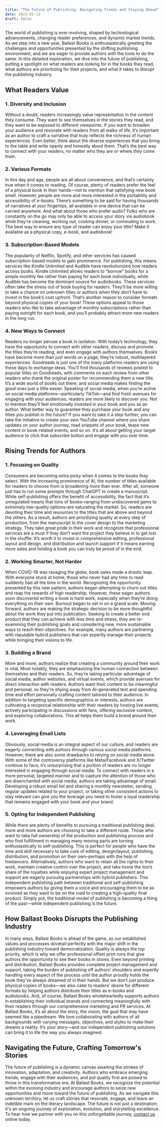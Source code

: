 ```yaml
---
title: "The Future of Publishing: Navigating Trends and Staying Ahead"
date: 2023-02-13
draft: false
---
```


The world of publishing is ever-evolving, shaped by technological advancements, changing reader preferences, and dynamic market trends. As we step into a new year, Ballast Books is enthusiastically greeting the challenges and opportunities presented by the shifting publishing environment, and we are eager to provide authors with the tools to do the same. In this detailed exploration, we dive into the future of publishing, putting a spotlight on what readers are looking for in the books they read, what authors are prioritizing for their projects, and what it takes to disrupt the publishing industry.

## What Readers Value

### 1. Diversity and Inclusion
Without a doubt, readers increasingly value representation in the content they consume. They want to see themselves in the stories they read, and they want to be exposed to different viewpoints.
If you want to broaden your audience and resonate with readers from all walks of life, it’s important as an author to craft a narrative that truly reflects the richness of human experiences. Even better, think about the diverse experiences that you bring to the table and write openly and honestly about them. That’s the best way to connect with your readers, no matter who they are or where they come from.

### 2. Various Formats
In this day and age, people are all about convenience, and that’s certainly true when it comes to reading. Of course, plenty of readers prefer the feel of a physical book in their hands—not to mention that satisfying new book smell.
However, people are more and more interested in the portability and accessibility of e-books. There’s something to be said for having thousands of narratives at your fingertips, all available in one device that can be carried anywhere.
And what about those who prefer audio? Folks who are constantly on the go may only be able to access your story via audiobook while they’re cleaning, working out, cooking dinner, or commuting to work.
The best way to ensure any type of reader can enjoy your title? Make it available as a physical copy, e-book, and audiobook!

### 3. Subscription-Based Models
The popularity of Netflix, Spotify, and other services has caused subscription-based models to gain prominence. For publishing, this means services like Kindle Unlimited and Audible have revolutionized how readers access books. Kindle Unlimited allows readers to “borrow” books for a simple monthly fee rather than paying for each book individually, while Audible has become the dominant source for audiobooks. 
These services often take the stress out of book buying for readers. They’ll be more willing to take a chance on unknown titles or authors when they don’t have to invest in the book’s cost upfront. That’s another reason to consider formats beyond physical copies of your book! These options appeal to those readers who like to take advantage of monthly subscriptions rather than paying outright for each book, and you’ll probably attract more new readers in the long run.

### 4. New Ways to Connect
Readers no longer peruse a book in isolation. With today’s technology, they have the opportunity to connect with other readers, discuss and promote the titles they’re reading, and even engage with authors themselves. Books have become more than just words on a page; they’re robust, multilayered experiences.
Goodreads is just one of the many platforms readers are using these days to exchange ideas. You’ll find thousands of reviews posted to popular titles on Goodreads, with comments on each review from other readers who thank the original poster for recommending them a new title. It’s a wide world of books out there, and social media makes finding the good ones just a little easier.
Speaking of social media, when you’re active on social media platforms—particularly TikTok—and find fresh avenues for engaging with your audiences, readers are more likely to discover you. Not to mention they’ll feel emotionally invested in your book and you as an author. What better way to guarantee they purchase your book and any titles you publish in the future?
If you want to take it a step further, you can take the initiative to create your own YouTube channel where you share updates on your author journey, read snippets of your book, tease new content or book-related events, and so on. It’s all about getting your target audience to click that subscribe button and engage with you over time.

## Rising Trends for Authors

### 1. Focusing on Quality
Consumers are becoming extra picky when it comes to the books they select. With the increasing prominence of AI, the number of titles available for readers to choose from is broadening more than ever. After all, someone just has to run some prompts through ChatGPT to create a manuscript. While self-publishing offers the benefit of accessibility, the fact that it’s unregulated means that tons of books–ranging from undiscovered gems to extremely low-quality options–are saturating the market. So, readers are devoting their time and resources to the titles that are above and beyond the others.
As a result, authors are prioritizing quality at every step of production, from the manuscript to the cover design to the marketing strategy. They take great pride in their work and recognize that professional services are a must if they don’t want the project they believe in to get lost in the shuffle. It’s worth it to invest in comprehensive editing, professional layout and design, and distribution and launch support if it means earning more sales and holding a book you can truly be proud of in the end.   

### 2. Working Smarter, Not Harder
When COVID-19 was ravaging the globe, book sales made a drastic leap. With everyone stuck at home, those who never had any time to read suddenly had all the time in the world.
Recognizing the opportunity presented by this new pattern, authors began attempting to churn out titles and reap the rewards of high readership. However, these eager authors soon discovered writing a book is hard work, especially when they’re doing everything on their own. Burnout began to set in on a grand scale.
Moving forward, authors are making the strategic decision to be more thoughtful about the work they put into publication. Seeking to create a better end product that they can achieve with less time and stress, they are re-examining their publishing goals and considering new, more sustainable ways to reach their objectives. For example, many authors are partnering with reputable hybrid publishers that can expertly manage their projects while bringing their visions to life. 

### 3. Building a Brand
More and more, authors realize that creating a community around their work is vital. Most notably, they are emphasizing the human connection between themselves and their readers. So, they’re taking particular advantage of social media, author websites, and virtual events, which provide avenues for direct interaction with readers. 
Authors want their content to be meaningful and personal, so they’re shying away from AI-generated text and spending time and effort personally crafting content tailored to their audience. In addition to targeting specific demographics or interests, authors are cultivating a reciprocal relationship with their readers by hosting live events, actively participating in discussions with fans, offering exclusive content, and exploring collaborations. This all helps them build a brand around their work.

### 4. Leveraging Email Lists
Obviously, social media is an integral aspect of our culture, and readers are eagerly connecting with authors through various social media platforms. However, there are also some drawbacks to relying on social media alone. With some of the controversy platforms like Meta/Facebook and X/Twitter continue to face, it’s unsurprising that a portion of readers are no longer interested in engaging through social media.
To connect with readers in a more personal, targeted manner and to capture the attention of those who are disenchanted with social media, authors are taking advantage of email. Developing a robust email list and sharing a monthly newsletter, sending regular updates related to your project, or taking other consistent actions to stay relevant can give you the leverage you need to foster a loyal readership that remains engaged with your book and your brand.

### 5. Opting for Independent Publishing
While there are plenty of benefits to pursuing a traditional publishing deal, more and more authors are choosing to take a different route. 
Those who want to take full ownership of the production and publishing process and who find fulfillment in managing many moving parts are turning enthusiastically to self-publishing. This is perfect for people who have the time and skill necessary to take care of editing, design/layout, publishing, distribution, and promotion on their own–perhaps with the help of freelancers.
Alternatively, authors who want to retain all the rights to their work, maintain creative control over the project, and take home the lion’s share of the royalties while enjoying expert project management and support are eagerly pursuing partnerships with hybrid publishers. This independent publishing path between traditional and self-publishing empowers authors by giving them a voice and encouraging them to be as involved as they want to be on the road to creating a high-quality final product. 
Simply put, the traditional model of publishing is becoming a thing of the past—while independent publishing is the future.

## How Ballast Books Disrupts the Publishing Industry

In many ways, Ballast Books is ahead of the game, as our established values and processes dovetail perfectly with the major shift in the publishing industry toward democratization. Quality is always the top priority, which is why we offer professional offset print runs that give authors the opportunity to see their books in stores. Even beyond printing and distribution, Ballast Books provides complete project management and support, taking the burden of publishing off authors’ shoulders and expertly handling every aspect of the process until the author proudly holds the book they’ve always dreamed of in their hands. But we don’t just produce physical copies of books—we also cater to readers’ desire for different formats by helping authors distribute their titles as e-books and audiobooks. And, of course, Ballast Books wholeheartedly supports authors in establishing their individual brands and connecting meaningfully with their readers through our comprehensive marketing and PR services.
At Ballast Books, it’s all about the story, the vision, the goal that may have seemed like a pipedream. We love collaborating with authors of all backgrounds with varying messages, objectives, and styles to make their dreams a reality. It’s your story—and our independent publishing solutions can bring it to life the way you always imagined.

## Navigating the Future, Crafting Tomorrow's Stories

The future of publishing is a dynamic canvas awaiting the strokes of innovation, adaptation, and creativity. Authors who embrace emerging trends, engage with their audiences, and put quality first are poised to thrive in this transformative era. At Ballast Books, we recognize the potential within the evolving industry and encourage authors to seize new opportunities and move toward the future of publishing. As we navigate this unknown territory, let us craft stories that resonate, engage, and leave an indelible mark on the literary landscape. The future is not just a destination; it's an ongoing journey of exploration, evolution, and storytelling excellence. To hear how we partner with you on this unforgettable journey, [contact us](https://ballastbooks.com/contact-us/) online today.
